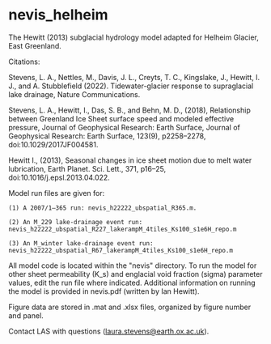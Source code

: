 # nevis_helheim
The Hewitt (2013) subglacial hydrology model adapted for Helheim Glacier, East Greenland.

Citations:

Stevens, L. A., Nettles, M., Davis, J. L., Creyts, T. C., Kingslake, J., Hewitt, I. J., and A. Stubblefield (2022). Tidewater-glacier response to supraglacial lake drainage, Nature Communications.

Stevens, L. A., Hewitt, I., Das, S. B., and Behn, M. D., (2018), Relationship between Greenland Ice Sheet surface speed and modeled effective pressure, Journal of Geophysical Research: Earth Surface, Journal of Geophysical Research: Earth Surface, 123(9), p2258–2278, doi:10.1029/2017JF004581.

Hewitt I., (2013), Seasonal changes in ice sheet motion due to melt water lubrication, Earth Planet. Sci. Lett., 371, p16–25, doi:10.1016/j.epsl.2013.04.022.

Model run files are given for:
    
    (1) A 2007/1–365 run: nevis_h22222_ubspatial_R365.m.
    
    (2) An M_229 lake-drainage event run: nevis_h22222_ubspatial_R227_lakerampM_4tiles_Ks100_s1e6H_repo.m
    
    (3) An M_winter lake-drainage event run: nevis_h22222_ubspatial_R67_lakerampM_4tiles_Ks100_s1e6H_repo.m 
    
All model code is located within the "nevis" directory. To run the model for other sheet permeability (K_s) and englacial void fraction (sigma) parameter values, edit the run file where indicated. Additional information on running the model is provided in nevis.pdf (written by Ian Hewitt).

Figure data are stored in .mat and .xlsx files, organized by figure number and panel.

Contact LAS with questions (laura.stevens@earth.ox.ac.uk).
